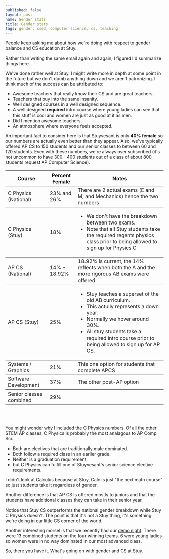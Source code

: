 ```yaml
---
published: false
layout: post
name: Gender stats
title: Gender stats
tags: gender, csed, computer science, cs, teaching
---
```


People keep asking me about how we're doing with respect to gender
balance and CS education at Stuy. 

Rather than writing the same email again and again, I figured I'd summarize things here.

We've done rather well at Stuy. I might write more in depth at some
point in the future but we don't dumb anything down and we aren't
patronizing. I think much of the success can be attributed to:

 * Awesome teachers that really know their CS and are great teachers.
 * Teachers that buy into the same insanity.
 * Well designed courses in a well designed sequence.
 * A well designed __required__ intro course where young ladies can see that this stuff is cool and women are just as good at it as men.
 * Did I mention awesome teachers.
 * An atmosphere where everyone feels accepted.

An important fact to consider here is that Stuyvesant is only __40%
female__ so our numbers are actually even better than they
appear. Also, we've typically offered AP CS to 150 students and our
senior classes to between 60 and 120 students. Even with these
numbers, we're always over subscribed (it's not uncommon to have 300 - 400 students out of a class of about 800 students request AP Computer Science).




<table border="2" cellspacing="0" cellpadding="6" rules="groups" frame="hsides">
<thead>
<tr>
<th>Course</th>
<th>Percent Female</th>
<th>Notes</th>
</tr>
</thead>

<tbody>
<tr>
<td class="left">C Physics (National)</td>
<td class="right"> 23% and 26% </td>
<td class="left">There are 2 actual exams (E and M, and Mechanics) hence the two numbers</td>
</tr>
</tbody>

<tbody>
<tr>
<td class="left">C Physics (Stuy)</td>
<td class="right">18%</td>
<td class="left"><ul><li>We don't have the breakdown between two exams.</li>
<li> Note that all Stuy students take the required regents physics class prior to being allowed to sign up for Physics C</li></ul></td>
</tr>
</tbody>


<tbody>
<tr>
<td class="left">AP CS (National)</td>
<td class="right">14% - 18.92%</td>
<td class="left">18.92% is current, the 14% reflects when both the A and the more rigorous AB exams were offered</td>
</tr>
</tbody>

<tbody>
<tr>
<td class="left">AP CS (Stuy)</td>
<td class="right">25%</td>
<td class="left"><ul>
<li>Stuy teaches a superset of the old AB curriculum.</li>
<li> This actully
represents a down year.</li>
<li> Normally we
hover around 30%.</li>
<li>All stuy students take a required intro course prior to being allowed to sign up for AP CS.
</li>
</ul></td>
</tr>
</tbody>

<tbody>
<tr>
<td class="left">Systems / Graphics</td>
<td class="right">21%</td>
<td class="left">This one option for students that complete APCS</td>
</tr>
</tbody>

<tbody>
<tr>
<td class="left">Software Development</td>
<td class="right">37%</td>
<td class="left">The other post-AP option</td>
</tr>
</tbody>
<tbody>
<tr>
<td class="left">Senior classes combined</td>
<td class="right">29%</td>
<td class="left">&#xa0;</td>
</tr>
</tbody>
</table>
<br/><br/>

You might wonder why I included the C Physics numbers. Of all the
other STEM AP classes, C Physics is probably the most analagous to AP
Comp Sci. 

 * Both are electives that are traditionally male dominated. 
 * Both follow a required class in an earlier grade. 
 * Neither is a graduation requirement,
 * but C Physics can fulfill one of Stuyvesant's senior science elective requirements.

 I didn't look at Calculus because at
Stuy, Calc is just "the next math course" so just students take it
regardless of gender.

Another difference is that AP CS is offered mostly to juniors and that
the students have additional classes they can take in their senior
year.

Notice that Stuy CS outperforms the national gender breakdown while
Stuy C Physics doesn't. The point is that it's not a Stuy thing, it's
something we're doing in our little CS corner of the world.

Another interesting morsel is that we recently had our [demo night](http://cestlaz.github.io/2013/06/27/Demo_Night.html#.UdXzVaBtw7w). There
were 13 combined students on the four winning teams. 6 were young
ladies so women were in no way dominated in our most advanced class.


So, there you have it. What's going on with gender and CS at Stuy.

